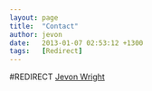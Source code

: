 ```yaml
---
layout: page
title:  "Contact"
author: jevon
date:   2013-01-07 02:53:12 +1300
tags:   [Redirect]
---
```


#REDIRECT [Jevon Wright](jevon-wright.md)
